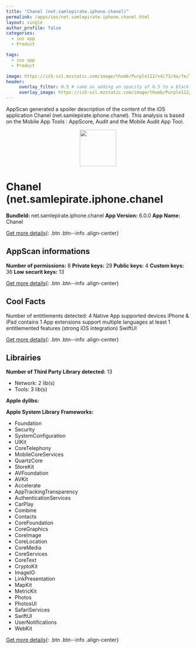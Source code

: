 ```yaml
---
title: "Chanel (net.samlepirate.iphone.chanel)"
permalink: /apps/ios/net.samlepirate.iphone.chanel.html
layout: single
author_profile: false
categories: 
  - ios app 
  - Product 

tags: 
  - ios app 
  - Product 

image: https://is5-ssl.mzstatic.com/image/thumb/Purple112/v4/73/4a/fe/734afe10-363b-0dbf-cfe0-ae9ba89f46ef/prod-AppIcon-1x_U007emarketing-0-7-0-85-220.png/512x512bb.jpg
header: 
     overlay_filter: 0.5 # same as adding an opacity of 0.5 to a black background
     overlay_image: https://is5-ssl.mzstatic.com/image/thumb/Purple112/v4/73/4a/fe/734afe10-363b-0dbf-cfe0-ae9ba89f46ef/prod-AppIcon-1x_U007emarketing-0-7-0-85-220.png/512x512bb.jpg
---
```

AppScan generated a spoiler description of the content of the iOS application Chanel (net.samlepirate.iphone.chanel). This analysis is based on the Mobile App Tools : AppScore, Audit and the Mobile Audit App Tool.

  
  
<div style="text-align: center;"><img src="https://is5-ssl.mzstatic.com/image/thumb/Purple112/v4/73/4a/fe/734afe10-363b-0dbf-cfe0-ae9ba89f46ef/prod-AppIcon-1x_U007emarketing-0-7-0-85-220.png/512x512bb.jpg" width="100" height="100"></div>  
  
# Chanel (net.samlepirate.iphone.chanel

**BundleId:** net.samlepirate.iphone.chanel
**App Version:** 6.0.0
**App Name:** Chanel


[Get more details](/pricing.html){: .btn .btn--info .align-center}  
  
## AppScan informations 

**Number of permissions:** 8
**Private keys:** 29
**Public keys:** 4
**Custom keys:** 36
**Low securit keys:** 13
  
[Get more details](/pricing.html){: .btn .btn--info .align-center}

## Cool Facts

Number of entitlements detected: 4
Native App
supported devices iPhone & iPad
contains 1 App extensions
support multiple languages
at least 1 entitlemented features (strong iOS integration)
SwiftUI
  
[Get more details](/pricing.html){: .btn .btn--info .align-center}

## Librairies 
**Number of Third Party Library detected:** 13
- Network: 2 lib(s)
- Tools: 3 lib(s)

**Apple dylibs:**


**Apple System Library Frameworks:**
- Foundation
- Security
- SystemConfiguration
- UIKit
- CoreTelephony
- MobileCoreServices
- QuartzCore
- StoreKit
- AVFoundation
- AVKit
- Accelerate
- AppTrackingTransparency
- AuthenticationServices
- CarPlay
- Combine
- Contacts
- CoreFoundation
- CoreGraphics
- CoreImage
- CoreLocation
- CoreMedia
- CoreServices
- CoreText
- CryptoKit
- ImageIO
- LinkPresentation
- MapKit
- MetricKit
- Photos
- PhotosUI
- SafariServices
- SwiftUI
- UserNotifications
- WebKit


  
[Get more details](/pricing.html){: .btn .btn--info .align-center}

